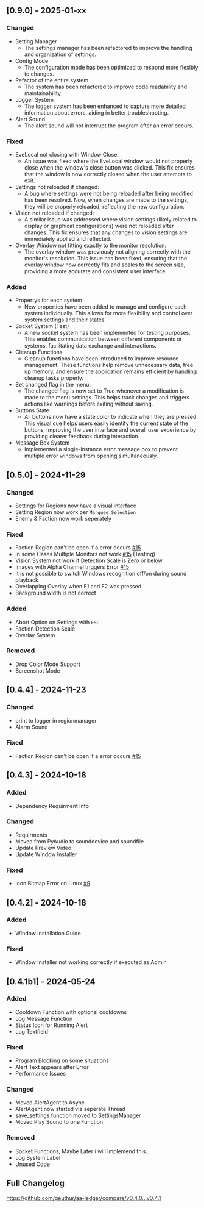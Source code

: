 ## [0.9.0] - 2025-01-xx

### Changed

- Setting Manager
  - The settings manager has been refactored to improve the handling and organization of settings.
- Config Mode
  - The configuration mode has been optimized to respond more flexibly to changes.
- Refactor of the entire system
  - The system has been refactored to improve code readability and maintainability.
- Logger System
  - The logger system has been enhanced to capture more detailed information about errors, aiding in better troubleshooting.
- Alert Sound
  - The alert sound will not interrupt the program after an error occurs.

### Fixed

- EveLocal not closing with Window Close:
  - An issue was fixed where the EveLocal window would not properly close when the window's close button was clicked. This fix ensures that the window is now correctly closed when the user attempts to exit.
- Settings not reloaded if changed:
  - A bug where settings were not being reloaded after being modified has been resolved. Now, when changes are made to the settings, they will be properly reloaded, reflecting the new configuration.
- Vision not reloaded if changed:
  - A similar issue was addressed where vision settings (likely related to display or graphical configurations) were not reloaded after changes. This fix ensures that any changes to vision settings are immediately applied and reflected.
- Overlay Window not fitting exactly to the monitor resolution:
  - The overlay window was previously not aligning correctly with the monitor's resolution. This issue has been fixed, ensuring that the overlay window now correctly fits and scales to the screen size, providing a more accurate and consistent user interface.

### Added

- Propertys for each system
  - New properties have been added to manage and configure each system individually. This allows for more flexibility and control over system settings and their states.
- Socket System (Test)
  - A new socket system has been implemented for testing purposes. This enables communication between different components or systems, facilitating data exchange and interactions.
- Cleanup Functions
  - Cleanup functions have been introduced to improve resource management. These functions help remove unnecessary data, free up memory, and ensure the application remains efficient by handling cleanup tasks properly.
- Set changed flag in the menu:
  - The changed flag is now set to True whenever a modification is made to the menu settings. This helps track changes and triggers actions like warnings before exiting without saving.
- Buttons State
  - All buttons now have a state color to indicate when they are pressed. This visual cue helps users easily identify the current state of the buttons, improving the user interface and overall user experience by providing clearer feedback during interaction.
- Message Box System
  - Implemented a single-instance error message box to prevent multiple error windows from opening simultaneously.

## [0.5.0] - 2024-11-29

### Changed

- Settings for Regions now have a visual interface
- Setting Region now work per `Marquee Selection`
- Enemy & Faction now work seperately

### Fixed

- Faction Region can't be open if a error occurs [#15](https://github.com/Geuthur/EVE-Alert-Opensource/issues/15)
- In some Cases Multiple Monitors not work [#15](https://github.com/Geuthur/EVE-Alert-Opensource/issues/15) (Testing)
- Vision System not work if Detection Scale is Zero or below
- Images with Alpha Channel triggers Error [#15](https://github.com/Geuthur/EVE-Alert-Opensource/issues/15)
- It is not possible to switch Windows recognition off/on during sound playback
- Overlapping Overlay when F1 and F2 was pressed
- Background width is not correct

### Added

- Abort Option on Settings with `ESC`
- Faction Detection Scale
- Overlay System

### Removed

- Drop Color Mode Support
- Screenshot Mode

## [0.4.4] - 2024-11-23

### Changed

- print to logger in regionmanager
- Alarm Sound

### Fixed

- Faction Region can't be open if a error occurs [#15](https://github.com/Geuthur/EVE-Alert-Opensource/issues/15)

## [0.4.3] - 2024-10-18

### Added

- Dependency Requirment Info

### Changed

- Requirments
- Moved from PyAudio to sounddevice and soundfile
- Update Preview Video
- Update Window Installer

### Fixed

- Icon Bitmap Error on Linux [#9](https://github.com/Geuthur/EVE-Alert-Opensource/issues/9)

## [0.4.2] - 2024-10-18

### Added

- Window Installation Guide

### Fixed

- Window Installer not working correctly if executed as Admin

## [0.4.1b1] - 2024-05-24

### Added

- Cooldown Function with optional cooldowns
- Log Message Function
- Status Icon for Running Alert
- Log Textfield

### Fixed

- Program Blocking on some situations
- Alert Text appears after Error
- Performance Issues

### Changed

- Moved AlertAgent to Async
- AlertAgent now started via seperate Thread
- save_settings function moved to SettingsManager
- Moved Play Sound to one Function

### Removed

- Socket Functions, Maybe Later i will Implemend this..
- Log System Label
- Unused Code

## Full Changelog

https://github.com/geuthur/aa-ledger/compare/v0.4.0...v0.4.1
